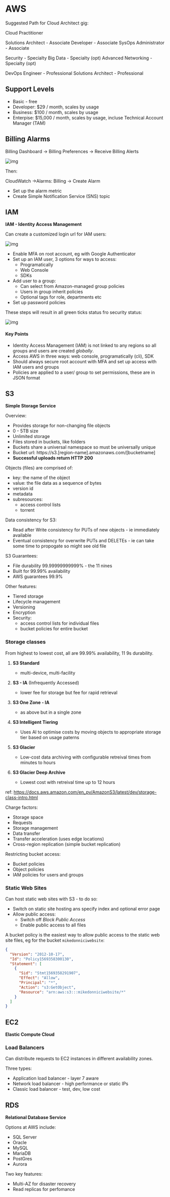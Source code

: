 # AWS

Suggested Path for Cloud Architect gig:

Cloud Practitioner

Solutions Architect - Associate
Developer - Associate
SysOps Administrator - Associate

Security - Specialty
Big Data - Specialty (opt)
Advanced Networking - Specialty (opt)

DevOps Engineer - Professional
Solutions Architect - Professional

## Support Levels

- Basic - free
- Developer: \$29 / month, scales by usage
- Business: \$100 / month, scales by usage
- Enterpise: \$15,000 / month, scales by usage, incluse Technical Account Manager (TAM)

## Billing Alarms

Billing Dashboard -> Billing Preferences -> Receive Billing Alerts

![img](./billing-alert.png)

Then:

CloudWatch ->Alarms: Billing -> Create Alarm

- Set up the alarm metric
- Create Simple Notification Service (SNS) topic

## IAM

**IAM - Identity Access Management**

Can create a customized login url for IAM users:

![img](./IAM-users-signin-link.png)

- Enable MFA on root account, eg with Google Authenticator
- Set up an IAM user, 3 options for ways to access:
  - Programatically
  - Web Console
  - SDKs
- Add user to a group:
  - Can select from Amazon-managed group policies
  - Users in group inherit policies
  - Optional tags for role, departments etc
- Set up password policies

These steps will result in all green ticks status fro security status:

![img](./IAM-security-status.png)

#### Key Points

- Identity Access Management (IAM) is not linked to any regions so all groups and users are created _globally_.
- Access AWS in three ways: web console, programatically (cli), SDK
- Should always secure root account with MFA and set up access with IAM users and groups
- Policies are applied to a user/ group to set permissions, these are in JSON format

## S3

**Simple Storage Service**

Overview:

- Provides storage for non-changing file objects
- 0 - 5TB size
- Unlimited storage
- Files stored in buckets, like folders
- Buckets share a universal namespace so must be universally unique
- Bucket url: https://s3.[region-name].amazonaws.com/[bucketname]
- **Successful uploads return HTTP 200**

Objects (files) are comprised of:

- key: the name of the object
- value: the file data as a sequence of bytes
- version id
- metadata
- subresources:
  - access control lists
  - torrent

Data consistency for S3:

- Read after Write consistency for PUTs of new objects - ie immediately available
- Eventual consistency for overwrite PUTs and DELETEs - ie can take some time to propogate so might see old file

S3 Guarantees:

- File durability 99.99999999999% - the 11 nines
- Built for 99.99% availability
- AWS guarantees 99.9%

Other features:

- Tiered storage
- Lifecycle management
- Versioning
- Encryption
- Security:
  - access control lists for individual files
  - bucket policies for entire bucket

### Storage classes

From highest to lowest cost, all are 99.99% availability, 11 9s durability.

1. **S3 Standard**

   - multi-device, multi-facility

1. **S3 - IA** (Infrequently Accessed)

   - lower fee for storage but fee for rapid retrieval

1. **S3 One Zone - IA**

   - as above but in a single zone

1. **S3 Intelligent Tiering**

   - Uses AI to optimise costs by moving objects to appropriate storage tier based on usage paterns

1. **S3 Glacier**

   - Low-cost data archiving with configurable retreival times from minutes to hours

1. **S3 Glacier Deep Archive**

   - Lowest cost with retreival time up to 12 hours

ref: <https://docs.aws.amazon.com/en_pv/AmazonS3/latest/dev/storage-class-intro.html>

Charge factors:

- Storage space
- Requests
- Storage management
- Data transfer
- Transfer acceleration (uses edge locations)
- Cross-region replication (simple bucket replication)

Restricting bucket access:

- Bucket policies
- Object policies
- IAM policies for users and groups

### Static Web Sites

Can host static web sites with S3 - to do so:

- Switch on static site hosting ans specify index and optional error page
- Allow public access:
  - Switch off _Block Public Access_
  - Enable public access to all files

A bucket policy is the easiest way to allow public access to the static web site files, eg for the bucket `mikedonniciwebsite`:

```json
{
  "Version": "2012-10-17",
  "Id": "Policy1569358300130",
  "Statement": [
    {
      "Sid": "Stmt1569358291907",
      "Effect": "Allow",
      "Principal": "*",
      "Action": "s3:GetObject",
      "Resource": "arn:aws:s3:::mikedonniciwebsite/*"
    }
  ]
}
```

## EC2

**Elastic Compute Cloud**


### Load Balancers

Can distribute requests to EC2 instances in different availability zones.

Three types:

- Application load balancer - layer 7 aware
- Network load balancer - high performance or static IPs
- Classic load balancer - test, dev, low cost


## RDS

**Relational Database Service**

Options at AWS include:

- SQL Server
- Oracle
- MySQL
- MariaDB
- PostGres
- Aurora

Two key features:

- Multi-AZ for disaster recovery
- Read replicas for perfomance






